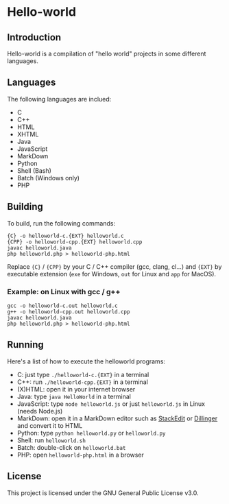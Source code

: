 # Hello-world

## Introduction

Hello-world is a compilation of "hello world" projects in some different languages.

## Languages

The following languages are inclued:
 - C
 - C++
 - HTML
 - XHTML
 - Java
 - JavaScript
 - MarkDown
 - Python
 - Shell (Bash)
 - Batch (Windows only)
 - PHP

## Building

To build, run the following commands:
```
{C} -o helloworld-c.{EXT} helloworld.c
{CPP} -o helloworld-cpp.{EXT} helloworld.cpp
javac helloworld.java
php helloworld.php > helloworld-php.html
```
Replace `{C}` / `{CPP}` by your C / C++ compiler (gcc, clang, cl...) and `{EXT}` by executable extension (`exe` for Windows, `out` for Linux and `app` for MacOS).

### **Example:** on Linux with gcc / g++
```
gcc -o helloworld-c.out helloworld.c
g++ -o helloworld-cpp.out helloworld.cpp
javac helloworld.java
php helloworld.php > helloworld-php.html
```

## Running

Here's a list of how to execute the helloworld programs:
 - C: just type `./helloworld-c.{EXT}` in a terminal
 - C++: run `./helloworld-cpp.{EXT}` in a terminal
 - (X)HTML: open it in your internet browser
 - Java: type `java HelloWorld` in a terminal
 - JavaScript: type `node helloworld.js` or just `helloworld.js` in Linux (needs Node.js)
 - MarkDown: open it in a MarkDown editor such as [StackEdit](https://stackedit.io/) or [Dillinger](https://dillinger.io/) and convert it to HTML
 - Python: type `python helloworld.py` or `helloworld.py`
 - Shell: run `helloworld.sh`
 - Batch: double-click on `helloworld.bat`
 - PHP: open `helloworld-php.html` in a browser

## License

This project is licensed under the GNU General Public License v3.0.
